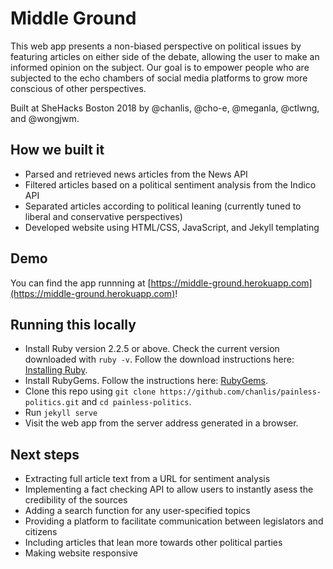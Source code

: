 # Middle Ground
This web app presents a non-biased perspective on political issues by featuring articles on either side of the debate, allowing the user to make an informed opinion on the subject. Our goal is to empower people who are subjected to the echo chambers of social media platforms to grow more conscious of other perspectives.

Built at SheHacks Boston 2018 by @chanlis, @cho-e, @meganla, @ctlwng, and @wongjwm.

## How we built it
- Parsed and retrieved news articles from the News API
- Filtered articles based on a political sentiment analysis from the Indico API
- Separated articles according to political leaning (currently tuned to liberal and conservative perspectives)
- Developed website using HTML/CSS, JavaScript, and Jekyll templating

## Demo
You can find the app runnning at [https://middle-ground.herokuapp.com](https://middle-ground.herokuapp.com)!

## Running this locally
- Install Ruby version 2.2.5 or above. Check the current version downloaded with `ruby -v`. Follow the download instructions here: [Installing Ruby](https://www.ruby-lang.org/en/documentation/installation/).
- Install RubyGems. Follow the instructions here: [RubyGems](https://rubygems.org/pages/download).
- Clone this repo using `git clone https://github.com/chanlis/painless-politics.git` and `cd painless-politics`.
- Run `jekyll serve`
- Visit the web app from the server address generated in a browser.

## Next steps
- Extracting full article text from a URL for sentiment analysis
- Implementing a fact checking API to allow users to instantly asess the credibility of the sources
- Adding a search function for any user-specified topics
- Providing a platform to facilitate communication between legislators and citizens
- Including articles that lean more towards other political parties
- Making website responsive
